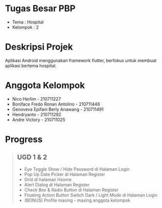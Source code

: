 # Tugas Besar PBP

- Tema : Hospital
- Kelompok : 2

# Deskripsi Projek
Aplikasi Android menggunakan framework flutter, berfokus untuk membuat aplikasi bertema hospital.

# Anggota Kelompok
- Nico Herlim - 210711227
- Boniface Fredo Ronan Antolino - 210711446
- Genoveva Epifani Berly Anawang - 210711491
- Hendryanto - 210711292
- Andre Victory - 210711025

# Progress
> ## UGD 1 & 2
> - Eye Toggle Show / Hide Password di Halaman Login
> - Pop Up Date Picker di Halaman Register
> - Grid di halaman Hsome
> - Alert Dialog di Halaman Register
> - Check Box & Radio Button di Halaman Register
> - Floating Action Button Switch Dark / Light Mode di Halaman Login
> - (BONUS) Profile masing - masing anggota kelompok
